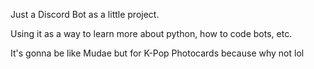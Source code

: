 Just a Discord Bot as a little project.

Using it as a way to learn more about python, how to code bots, etc.

It's gonna be like Mudae but for K-Pop Photocards because why not lol

